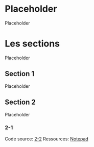 # Placeholder

Placeholder

# Les sections

Placeholder

## Section 1

Placeholder

## Section 2

Placeholder

### 2-1

Code source: [2-2](./Section%202/2-2)
Ressources: [Notepad](https://notepad-plus-plus.org/downloads/)